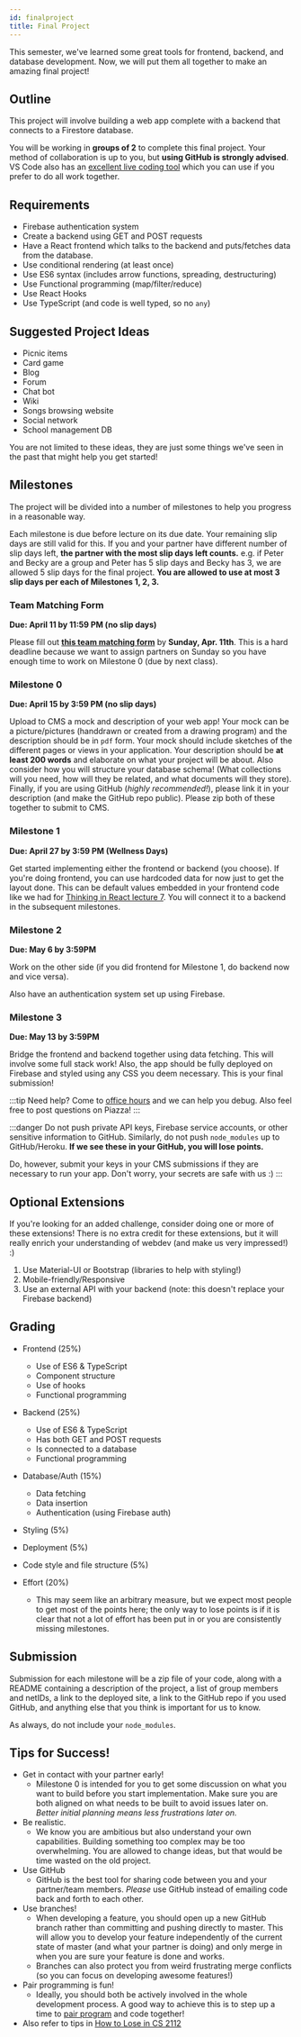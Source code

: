 ```yaml
---
id: finalproject
title: Final Project
---
```


This semester, we've learned some great tools for
frontend, backend, and database development. Now,
we will put them all together to make an amazing final
project!

## Outline

This project will involve building a web app complete
with a backend that connects to a Firestore database.

You will be working in **groups of 2** to complete this final
project. Your method of collaboration is up to you,
but **using GitHub is strongly advised**. VS Code also has
an [excellent live coding tool](https://marketplace.visualstudio.com/items?itemName=MS-vsliveshare.vsliveshare) which you can use if you prefer
to do all work together.

## Requirements

- Firebase authentication system
- Create a backend using GET and POST requests
- Have a React frontend which talks to the backend and
  puts/fetches data from the database.
- Use conditional rendering (at least once)
- Use ES6 syntax (includes arrow functions, spreading, destructuring)
- Use Functional programming (map/filter/reduce)
- Use React Hooks
- Use TypeScript (and code is well typed, so no `any`)

## Suggested Project Ideas

- Picnic items
- Card game
- Blog
- Forum
- Chat bot
- Wiki
- Songs browsing website
- Social network
- School management DB

You are not limited to these ideas, they are just some things
we've seen in the past that might help you get started!

## Milestones

The project will be divided into a number of milestones to help
you progress in a reasonable way.

Each milestone is due before lecture on its due date. Your remaining slip days are still valid for this. If you and your partner have different number of slip days left, **the partner with the most slip days left counts.** e.g. if Peter and Becky are a group and Peter has 5 slip days and Becky has 3, we are allowed 5 slip days for the final project. **You are allowed to use at most 3 slip days per each of Milestones 1, 2, 3.**

### Team Matching Form

**Due: April 11 by 11:59 PM (no slip days)**

Please fill out [**this team matching form**](https://forms.gle/wQnrAwEB44oYNbCa8) by **Sunday, Apr. 11th**. This is a hard deadline because we want to assign partners on Sunday so you have enough time to work on Milestone 0 (due by next class).

### Milestone 0

**Due: April 15 by 3:59 PM (no slip days)**

Upload to CMS a mock and description of your web app! Your mock can be a picture/pictures (handdrawn or created from a drawing program) and the description should be in `pdf` form. Your mock should include sketches of the different pages or views in your application. Your description should be **at least 200 words** and elaborate on what your project will be about. Also consider how you will structure your database schema! (What collections will you need, how will they be related, and what documents will they store). Finally, if you are using GitHub (_highly recommended!_), please link it in your description (and make the GitHub repo public). Please zip both of these together to submit to CMS.

### Milestone 1

**Due: April 27 by 3:59 PM (Wellness Days)**

Get started implementing either the frontend or backend (you choose).
If you're doing frontend, you can use hardcoded data for now just to get the layout done. This can be default values embedded in your frontend code like we had for [Thinking in React lecture 7](/docs/lecture7#filterable-product-table-example). You will connect it to a backend in the subsequent milestones.

### Milestone 2

**Due: May 6 by 3:59PM**

Work on the other side (if you did frontend for Milestone 1, do backend now and vice versa).

Also have an authentication system set up using Firebase.

### Milestone 3

**Due: May 13 by 3:59PM**

Bridge the frontend and backend together using data fetching. This will involve some full stack work! Also, the app should be fully deployed on Firebase and styled using any CSS you deem necessary. This is your final submission!

:::tip
Need help? Come to [office hours](/docs/introduction#when-are-office-hours) and we can help you debug. Also feel free to post questions on Piazza!
:::

:::danger
Do not push private API keys, Firebase service accounts, or other sensitive information to GitHub. Similarly, do not push `node_modules` up to GitHub/Heroku. **If we see these in your GitHub, you will lose points.**

Do, however, submit your keys in your CMS submissions if they are necessary to run your app. Don't worry, your secrets are safe with us :)
:::

## Optional Extensions

If you're looking for an added challenge, consider doing one or more of these extensions! There is no extra credit for these extensions, but it will really enrich your understanding of webdev (and make us very impressed!) :)

1. Use Material-UI or Bootstrap (libraries to help with styling!)
2. Mobile-friendly/Responsive
3. Use an external API with your backend (note: this doesn't replace your Firebase backend)

## Grading

- Frontend (25%)

  - Use of ES6 & TypeScript
  - Component structure
  - Use of hooks
  - Functional programming

- Backend (25%)

  - Use of ES6 & TypeScript
  - Has both GET and POST requests
  - Is connected to a database
  - Functional programming

- Database/Auth (15%)

  - Data fetching
  - Data insertion
  - Authentication (using Firebase auth)

- Styling (5%)

- Deployment (5%)

- Code style and file structure (5%)

- Effort (20%)
  - This may seem like an arbitrary measure, but we expect most people to
    get most of the points here; the only way to lose points is if it is
    clear that not a lot of effort has been put in or you are consistently
    missing milestones.

## Submission

Submission for each milestone will be a zip file of your code, along with a
README containing a description of the project, a list of
group members and netIDs, a link to the deployed site, a link to the GitHub repo if you used GitHub,
and anything else that you think is important for us
to know.

As always, do not include your `node_modules`.

## Tips for Success!

- Get in contact with your partner early!
  - Milestone 0 is intended for you to get some discussion on what you want to build before you start implementation. Make sure you are both aligned on what needs to be built to avoid issues later on. _Better initial planning means less frustrations later on._
- Be realistic.
  - We know you are ambitious but also understand your own capabilities. Building something too complex may be too overwhelming. You are allowed to change ideas, but that would be time wasted on the old project.
- Use GitHub
  - GitHub is the best tool for sharing code between you and your partner/team members. _Please_ use GitHub instead of emailing code back and forth to each other.
- Use branches!
  - When developing a feature, you should open up a new GitHub branch rather than committing and pushing directly to master. This will allow you to develop your feature independently of the current state of master (and what your partner is doing) and only merge in when you are sure your feature is done and works.
  - Branches can also protect you from weird frustrating merge conflicts (so you can focus on developing awesome features!)
- Pair programming is fun!
  - Ideally, you should both be actively involved in the whole development process. A good way to achieve this is to step up a time to [pair program](https://en.wikipedia.org/wiki/Pair_programming) and code together!
- Also refer to tips in [How to Lose in CS 2112](https://www.cs.cornell.edu/courses/cs2112/2020fa/handouts/how-to-lose.html)
